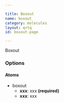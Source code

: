 ```yaml
---

title: Boxout
name: boxout
category: molecules
layout: q+tq
id: boxout-page

---
```


<p class="lead">Boxout</p>

### Options

#### Atoms

* boxout
  * **xxx**: xxx **(required)**
  * **xxx**: xxx
